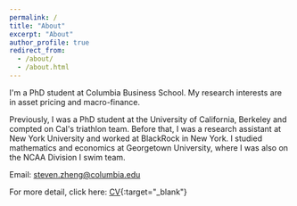 ```yaml
---
permalink: /
title: "About"
excerpt: "About"
author_profile: true
redirect_from: 
  - /about/
  - /about.html
---
```



I'm a PhD student at Columbia Business School. My research interests are in asset pricing and macro-finance.

Previously, I was a PhD student at the University of California, Berkeley and compted on Cal's triathlon team. Before that, I was a research assistant at New York University and worked at BlackRock in New York. I studied mathematics and economics at Georgetown University, where I was also on the NCAA Division I swim team.

Email: [steven.zheng@columbia.edu](mailto:steven.zheng@columbia.edu)

For more detail, click here: [CV](https://stevenzheng1.github.io/files/zheng_cv.pdf){:target="_blank"}
